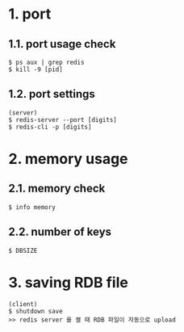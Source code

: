 # 1. port
## 1.1. port usage check
~~~
$ ps aux | grep redis
$ kill -9 [pid]
~~~
## 1.2. port settings
~~~
(server) 
$ redis-server --port [digits]
$ redis-cli -p [digits]
~~~


# 2. memory usage
## 2.1. memory check
~~~
$ info memory
~~~
## 2.2. number of keys
~~~
$ DBSIZE
~~~

# 3. saving RDB file
~~~
(client)
$ shutdown save
>> redis server 를 켤 때 RDB 파일이 자동으로 upload
~~~
